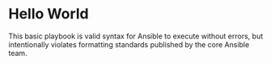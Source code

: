 # Hello World

This basic playbook is valid syntax for Ansible to execute without errors, but intentionally violates formatting standards published by the core Ansible team.
